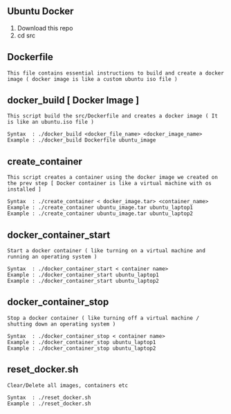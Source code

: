## Ubuntu Docker

1. Download this repo
2. cd src

## Dockerfile 

	This file contains essential instructions to build and create a docker image ( docker image is like a custom ubuntu iso file )


## docker_build [ Docker Image ]

	This script build the src/Dockerfile and creates a docker image ( It is like an ubuntu.iso file )

	Syntax	: ./docker_build <docker_file_name> <docker_image_name>
	Example	: ./docker_build Dockerfile ubuntu_image

## create_container
	
	This script creates a container using the docker image we created on the prev step [ Docker container is like a virtual machine with os installed ]

	Syntax	: ./create_container < docker_image.tar> <container_name>
	Example	: ./create_container ubuntu_image.tar ubuntu_laptop1
	Example	: ./create_container ubuntu_image.tar ubuntu_laptop2


## docker_container_start

	Start a docker container ( like turning on a virtual machine and running an operating system ) 

	Syntax	: ./docker_container_start < container name>
	Example	: ./docker_container_start ubuntu_laptop1
	Example	: ./docker_container_start ubuntu_laptop2


## docker_container_stop
	
	Stop a docker container ( like turning off a virtual machine / shutting down an operating system ) 

	Syntax	: ./docker_container_stop < container name>
	Example	: ./docker_container_stop ubuntu_laptop1
	Example	: ./docker_container_stop ubuntu_laptop2

## reset_docker.sh

	Clear/Delete all images, containers etc

	Syntax	: ./reset_docker.sh
	Example	: ./reset_docker.sh
